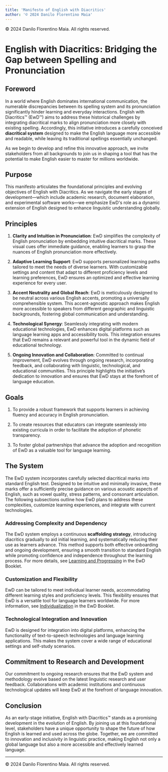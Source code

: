 ```yaml
---
title: 'Manifesto of English with Diacritics'
author: '© 2024 Danilo Florentino Maia'
---
```


© 2024 Danilo Florentino Maia. All rights reserved.

# English with Diacritics: Bridging the Gap between Spelling and Pronunciation

## Foreword

In a world where English dominates international communication, the numerable discrepancies between its spelling system and its pronunciation significantly hinder learning and everyday interactions. English with Diacritics™ (EwD™) aims to address these historical challenges by integrating diacritical marks to align pronunciation more closely with existing spelling. Accordingly, this initiative introduces a carefully conceived **diacritical system** designed to make the English language more accessible and readable, while leaving its traditional spellings essentially unchanged.

As we begin to develop and refine this innovative approach, we invite stakeholders from all backgrounds to join us in shaping a tool that has the potential to make English easier to master for millions worldwide.

## Purpose

This manifesto articulates the foundational principles and evolving objectives of English with Diacritics. As we navigate the early stages of development—which include academic research, document elaboration, and experimental software works—we emphasize EwD's role as a dynamic extension of English designed to enhance linguistic understanding globally.

## Principles

1. **Clarity and Intuition in Pronunciation**:
   EwD simplifies the complexity of English pronunciation by embedding intuitive diacritical marks. These visual cues offer immediate guidance, enabling learners to grasp the nuances of English pronunciation more effectively.

2. **Adaptive Learning Support**:
   EwD supports personalized learning paths tailored to meet the needs of diverse learners. With customizable settings and content that adapt to different proficiency levels and learning preferences, EwD ensures an optimized and effective learning experience for every user.

3. **Accent Neutrality and Global Reach**:
   EwD is meticulously designed to be neutral across various English accents, promoting a universally comprehensible system. This accent-agnostic approach makes English more accessible to speakers from different geographic and linguistic backgrounds, fostering global communication and understanding.

4. **Technological Synergy**:
   Seamlessly integrating with modern educational technologies, EwD enhances digital platforms such as language learning apps and accessibility tools. This integration ensures that EwD remains a relevant and powerful tool in the dynamic field of educational technology.

5. **Ongoing Innovation and Collaboration**:
   Committed to continual improvement, EwD evolves through ongoing research, incorporating feedback, and collaborating with linguistic, technological, and educational communities. This principle highlights the initiative’s dedication to innovation and ensures that EwD stays at the forefront of language education.

## Goals

1. To provide a robust framework that supports learners in achieving fluency and accuracy in English pronunciation.

2. To create resources that educators can integrate seamlessly into existing curricula in order to facilitate the adoption of phonetic transparency.

3. To foster global partnerships that advance the adoption and recognition of EwD as a valuable tool for language learning.

## The System

The EwD system incorporates carefully selected diacritical marks into standard English text. Designed to be intuitive and minimally invasive, these marks offer a sufficiently precise guidance on various acoustic aspects of English, such as vowel quality, stress patterns, and consonant articulation. The following subsections outline how EwD plans to address these complexities, customize learning experiences, and integrate with current technologies.

### Addressing Complexity and Dependency

The EwD system employs a continuous **scaffolding strategy**, introducing diacritics gradually to aid initial learning, and systematically reducing their use as learners advance. This method supports both effective onboarding and ongoing development, ensuring a smooth transition to standard English while promoting confidence and independence throughout the learning process. For more details, see [Learning and Progressing]() in the EwD Booklet.

### Customization and Flexibility

EwD can be tailored to meet individual learner needs, accommodating different learning styles and proficiency levels. This flexibility ensures that EwD is a versatile tool for language learners worldwide. For more information, see [Individualization]() in the EwD Booklet.

### Technological Integration and Innovation

EwD is designed for integration into digital platforms, enhancing the functionality of text-to-speech technologies and language learning applications. This makes the system cover a wide range of educational settings and self-study scenarios.

## Commitment to Research and Development

Our commitment to ongoing research ensures that the EwD system and methodology evolve based on the latest linguistic research and user feedback. Collaborations with academic institutions and continuous technological updates will keep EwD at the forefront of language innovation.

## Conclusion

As an early-stage initiative, English with Diacritics™ stands as a promising development in the evolution of English. By joining us at this foundational level, stakeholders have a unique opportunity to shape the future of how English is learned and used across the globe. Together, we are committed to innovation and inclusivity in linguistic practice, making English not only a global language but also a more accessible and effectively learned language.

---

© 2024 Danilo Florentino Maia. All rights reserved.
